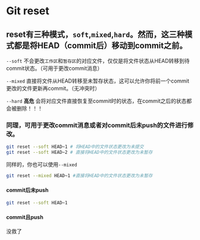 # Git reset

## reset有三种模式，`soft`,`mixed`,`hard`。然而，这三种模式都是将HEAD（commit后）移动到commit之前。

`--soft` 不会更改`工作区`和`暂存区`的对应文件，仅仅是将文件状态从HEAD转移到待commit状态。（可用于更改commit消息）

`--mixed` 直接将文件从HEAD转移至未暂存状态，这可以允许你将前一个commit更改的文件更新再commit。（无冲突时）

`--hard` **高危** 会将对应文件直接恢复至commit时的状态，在commit之后的状态都会被删除！！！

### 同理，可用于更改commit消息或者对commit后未push的文件进行修改。

```Bash
git reset --soft HEAD~1 # 将HEAD中的文件状态更改为未提交
git reset --soft HEAD~2 # 直接将HEAD中的文件状态更改为未暂存
```

同样的，你也可以使用`--mixed`

```Bash
git reset --mixed HEAD~1 #直接将HEAD中的文件状态更改为未暂存
```

#### commit后未push

```Bash
git reset --soft HEAD~1
```

#### commit且push

没救了 
